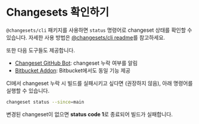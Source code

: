 # Changesets 확인하기

`@changesets/cli` 패키지를 사용하면 `status` 명령어로 changeset 상태를 확인할 수 있습니다. 자세한 사용 방법은 [@changesets/cli readme](https://github.com/changesets/changesets/tree/main/packages/cli#status)를 참고하세요.

또한 다음 도구들도 제공합니다.

* [Changeset GitHub Bot](https://github.com/apps/changeset-bot): changeset 누락 여부를 알림
* [Bitbucket Addon](https://bitbucket.org/atlassian/atlaskit-mk-2/src/master/build/bitbucket-release-addon/): Bitbucket에서도 동일 기능 제공

CI에서 changeset 누락 시 빌드를 실패시키고 싶다면 (권장하지 않음), 아래 명령어를 실행할 수 있습니다.

```sh
changeset status --since=main
```

변경된 changeset이 없으면 **status code 1**로 종료되어 빌드가 실패합니다.

